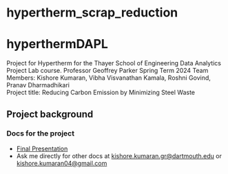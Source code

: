 # hypertherm_scrap_reduction

# hyperthermDAPL
Project for Hypertherm for the Thayer School of Engineering Data Analytics Project Lab course. 
Professor Geoffrey Parker 
Spring Term 2024
Team Members: Kishore Kumaran, Vibha Visvanathan Kamala, Roshni Govind, Pranav Dharmadhikari  
Project title: Reducing Carbon Emission by Minimizing Steel Waste

## Project background 

### Docs for the project
* [Final Presentation]([https://docs.google.com/presentation/d/1dStRV1ZOExTIJEzfsv0eXDAbw8WIKH-mX-2jgdKO9Rw/edit?usp=drive_link](https://drive.google.com/file/d/1ZOuMiVnZNY-P22lvO5lX4LpsUD0mofU_/view?usp=drive_link)) 
* Ask me directly for other docs at kishore.kumaran.gr@dartmouth.edu or kishore.kumaran04@gmail.com

